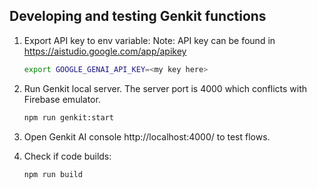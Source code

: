 ## Developing and testing Genkit functions

1. Export API key to env variable:
   Note: API key can be found in https://aistudio.google.com/app/apikey

    ```bash
    export GOOGLE_GENAI_API_KEY=<my key here>
    ```

2. Run Genkit local server. The server port is 4000 which conflicts with Firebase emulator.

    ```bash
    npm run genkit:start
    ```

4. Open Genkit AI console http://localhost:4000/ to test flows.

3. Check if code builds:

   ```bash
   npm run build 
   ```